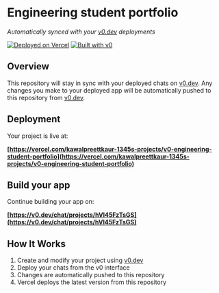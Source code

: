 # Engineering student portfolio

*Automatically synced with your [v0.dev](https://v0.dev) deployments*

[![Deployed on Vercel](https://img.shields.io/badge/Deployed%20on-Vercel-black?style=for-the-badge&logo=vercel)](https://vercel.com/kawalpreettkaur-1345s-projects/v0-engineering-student-portfolio)
[![Built with v0](https://img.shields.io/badge/Built%20with-v0.dev-black?style=for-the-badge)](https://v0.dev/chat/projects/hVl45FzTsGS)

## Overview

This repository will stay in sync with your deployed chats on [v0.dev](https://v0.dev).
Any changes you make to your deployed app will be automatically pushed to this repository from [v0.dev](https://v0.dev).

## Deployment

Your project is live at:

**[https://vercel.com/kawalpreettkaur-1345s-projects/v0-engineering-student-portfolio](https://vercel.com/kawalpreettkaur-1345s-projects/v0-engineering-student-portfolio)**

## Build your app

Continue building your app on:

**[https://v0.dev/chat/projects/hVl45FzTsGS](https://v0.dev/chat/projects/hVl45FzTsGS)**

## How It Works

1. Create and modify your project using [v0.dev](https://v0.dev)
2. Deploy your chats from the v0 interface
3. Changes are automatically pushed to this repository
4. Vercel deploys the latest version from this repository